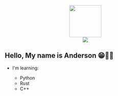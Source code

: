 <div id="header" align="center">
  <img src="https://media.giphy.com/media/v1.Y2lkPTc5MGI3NjExa21zbDZteDM5Yml2bHQ4cmV2emU2MjBrNnRoMmFzd3RqNmd6ODgwayZlcD12MV9pbnRlcm5hbF9naWZfYnlfaWQmY3Q9Zw/xSM46ernAUN3y/giphy.gif" width="100"/>
  <div id="badges">
    <a href="https://www.linkedin.com/in/andersonlacerdadelacerda" target="_blank"><img loading="lazy" src="https://img.shields.io/badge/-LinkedIn-%230077B5?style=for-the-badge&logo=linkedin&logoColor=white" target="_blank"></a>
  </div>
</div>
  <h2> Hello, My name is Anderson 😁🐱‍🏍 </h2>
  <ul>
    <li>I'm learning:</li>
      <ul>
        <li>Python</li>
        <li>Rust</li>
        <li>C++</li>
      </ul>
  </ul>

